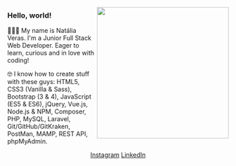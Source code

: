 <p>
  <a href="#"><img width="300" align='right' src="https://cdn.dribbble.com/users/1708950/screenshots/4188877/developer_med.gif"></a>
</p>

### Hello, world! 

👩🏻‍💻  My name is Natália Veras. I'm a Junior Full Stack Web Developer. Eager to learn, curious and in love with coding! 

🤓  I know how to create stuff with these guys: HTML5, CSS3 (Vanilla & Sass), Bootstrap (3 & 4), JavaScript (ES5 & ES6), jQuery, Vue.js, Node.js & NPM, Composer, PHP, MySQL, Laravel, Git/GitHub/GitKraken, PostMan, MAMP, REST API, phpMyAdmin.

<p align='center'>
<a href="https://www.instagram.com/nataliavrs/">Instagram</a>
<a href="https://www.linkedin.com/in/nataliaveras/">LinkedIn</a>
</p>
